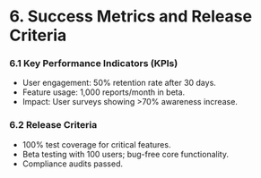 # 6. Success Metrics and Release Criteria

### 6.1 Key Performance Indicators (KPIs)
- User engagement: 50% retention rate after 30 days.
- Feature usage: 1,000 reports/month in beta.
- Impact: User surveys showing >70% awareness increase.

### 6.2 Release Criteria
- 100% test coverage for critical features.
- Beta testing with 100 users; bug-free core functionality.
- Compliance audits passed.
